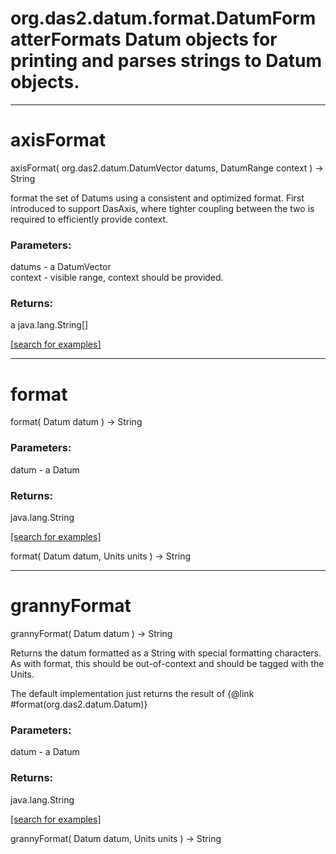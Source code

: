 # org.das2.datum.format.DatumFormatterFormats Datum objects for printing and parses strings to Datum objects.
***
<a name="axisFormat"></a>
# axisFormat
axisFormat( org.das2.datum.DatumVector datums, DatumRange context ) &rarr; String

format the set of Datums using a consistent and optimized format.
 First introduced to support DasAxis, where tighter coupling between
 the two is required to efficiently provide context.

### Parameters:
datums - a DatumVector
<br>context - visible range, context should be provided.

### Returns:
a java.lang.String[]


<a href="https://github.com/autoplot/dev/search?q=axisFormat&unscoped_q=axisFormat">[search for examples]</a>

***
<a name="format"></a>
# format
format( Datum datum ) &rarr; String



### Parameters:
datum - a Datum

### Returns:
java.lang.String


<a href="https://github.com/autoplot/dev/search?q=format&unscoped_q=format">[search for examples]</a>

format( Datum datum, Units units ) &rarr; String<br>
***
<a name="grannyFormat"></a>
# grannyFormat
grannyFormat( Datum datum ) &rarr; String

Returns the datum formatted as a String with special formatting
 characters.  As with format, this should be out-of-context and should
 be tagged with the Units. 

 The default implementation just returns the result of
 {@link #format(org.das2.datum.Datum)}

### Parameters:
datum - a Datum

### Returns:
java.lang.String


<a href="https://github.com/autoplot/dev/search?q=grannyFormat&unscoped_q=grannyFormat">[search for examples]</a>

grannyFormat( Datum datum, Units units ) &rarr; String<br>
